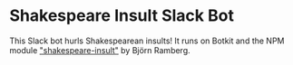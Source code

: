 # Shakespeare Insult Slack Bot

This Slack bot hurls Shakespearean insults! It runs on Botkit and the NPM module ["shakespeare-insult"](https://github.com/bjorne/shakespeare-insult) by Björn Ramberg.